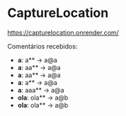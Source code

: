 # CaptureLocation
https://capturelocation.onrender.com/


Comentários recebidos:

<!-- comentarios-start -->
- **a**: a** -> a@a
- **a**: aa** -> a@a
- **a**: aa** -> a@a
- **a**: a** -> a@a
- **a**: aaa** -> a@a
- **ola**: ola** -> a@b
- **ola**: ola** -> a@b
<!-- comentarios-end -->
